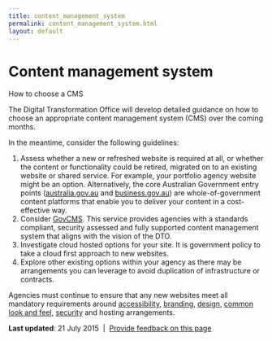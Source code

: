 ```yaml
---
title: content_management_system
permalink: content_management_system.html
layout: default
---
```

Content management system
=========================

How to choose a CMS

The Digital Transformation Office will develop detailed guidance on how to choose an appropriate content management system (CMS) over the coming months.

In the meantime, consider the following guidelines:

1.  Assess whether a new or refreshed website is required at all, or whether the content or functionality could be retired, migrated on to an existing website or shared service. For example, your portfolio agency website might be an option. Alternatively, the core Australian Government entry points ([australia.gov.au](http://www.australia.gov.au/) and [business.gov.au](http://www.business.gov.au/)) are whole-of-government content platforms that enable you to deliver your content in a cost-effective way.
2.  Consider [GovCMS](https://www.govcms.gov.au/). This service provides agencies with a standards compliant, security assessed and fully supported content management system that aligns with the vision of the DTO.
3.  Investigate cloud hosted options for your site. It is government policy to take a cloud first approach to new websites.
4.  Explore other existing options within your agency as there may be arrangements you can leverage to avoid duplication of infrastructure or contracts.

Agencies must continue to ensure that any new websites meet all mandatory requirements around [accessibility](foi_act_and_information_publication_scheme.md), [branding](foi_act_and_information_publication_scheme.md), [design](../foi_act_and_information_publication_scheme.md), [common look and feel](foi_act_and_information_publication_scheme.md), [security](foi_act_and_information_publication_scheme.md) and hosting arrangements.

**Last updated**: 21 July 2015  |  [Provide feedback on this page](../feedback%3Furl_from=SelectingCMS.html)

